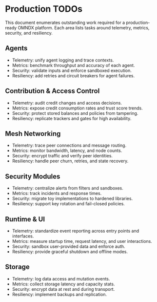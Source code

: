 # Production TODOs

This document enumerates outstanding work required for a production-ready OMNDX platform. Each area lists tasks around telemetry, metrics, security, and resiliency.

## Agents
- Telemetry: unify agent logging and trace contexts.
- Metrics: benchmark throughput and accuracy of each agent.
- Security: validate inputs and enforce sandboxed execution.
- Resiliency: add retries and circuit breakers for agent failures.

## Contribution & Access Control
- Telemetry: audit credit changes and access decisions.
- Metrics: expose credit consumption rates and trust score trends.
- Security: protect stored balances and policies from tampering.
- Resiliency: replicate trackers and gates for high availability.

## Mesh Networking
- Telemetry: trace peer connections and message routing.
- Metrics: monitor bandwidth, latency, and node counts.
- Security: encrypt traffic and verify peer identities.
- Resiliency: handle peer churn, retries, and state recovery.

## Security Modules
- Telemetry: centralize alerts from filters and sandboxes.
- Metrics: track incidents and response times.
- Security: migrate toy implementations to hardened libraries.
- Resiliency: support key rotation and fail-closed policies.

## Runtime & UI
- Telemetry: standardize event reporting across entry points and interfaces.
- Metrics: measure startup time, request latency, and user interactions.
- Security: sandbox user-provided data and enforce auth.
- Resiliency: provide graceful shutdown and offline modes.

## Storage
- Telemetry: log data access and mutation events.
- Metrics: collect storage latency and capacity stats.
- Security: encrypt data at rest and during transport.
- Resiliency: implement backups and replication.

